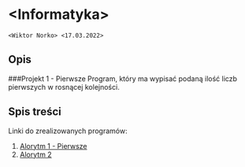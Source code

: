 # \<Informatyka>

`<Wiktor Norko> <17.03.2022>`

## Opis

###Projekt 1 - Pierwsze
Program, który ma wypisać podaną ilość liczb pierwszych w rosnącej kolejności.

## Spis treści

Linki do zrealizowanych programów:

1. [Alorytm 1 - Pierwsze](https://github.com/WiktorNorek/Informatyka/blob/main/pierwsze-final-2.cpp)
2. [Alorytm 2]()